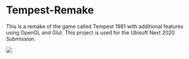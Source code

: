 # Tempest-Remake
This is a remake of the game called Tempest 1981 with additional features using OpenGL and Glut.
This project is used for the Ubisoft Next 2020 Submission.

![](Capture.PNG)

